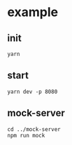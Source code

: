 # example

## init

```
yarn
```

## start

```
yarn dev -p 8080
```

## mock-server

```
cd ../mock-server
npm run mock
```

